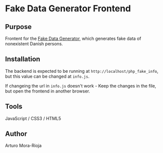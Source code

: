 # Fake Data Generator Frontend

## Purpose
Frontent for the [Fake Data Generator](https://github.com/arturomorarioja/fake_info), which generates fake data of nonexistent Danish persons.

## Installation

The backend is expected to be running at `http://localhost/php_fake_info`, but this value can be changed at `info.js`.

If changeing the url in `info.js` doesn't work - Keep the changes in the file, but open the frontend in another browser.

## Tools
JavaScript / CSS3 / HTML5

## Author
Arturo Mora-Rioja